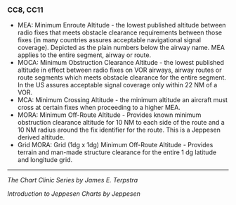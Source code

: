 ### CC8, CC11

- MEA: Minimum Enroute Altitude - the lowest published altitude between radio fixes that meets obstacle clearance requirements between those fixes (in many countries assures acceptable navigational signal coverage). Depicted as the plain numbers below the airway name. MEA applies to the entire segment, airway or route.
- MOCA: Minimum Obstruction Clearance Altitude - the lowest published altitude in effect between radio fixes on VOR airways, airway routes or route segments which meets obstacle clearance for the entire segment. In the US assures acceptable signal coverage only within 22 NM of a VOR.
- MCA: Minimum Crossing Altitude - the minimum altitude an aircraft must cross at certain fixes when proceeding to a higher MEA.
- MORA: Minimum Off-Route Altitude - Provides known minimum obstruction clearance altitude for 10 NM to each side of the route and a 10 NM radius around the fix identifier for the route. This is a Jeppesen derived altitude.
- Grid MORA: Grid (1dg x 1dg) Minimum Off-Route Altitude - Provides terrain and man-made structure clearance for the entire 1 dg latitude and longitude grid.

  

  

---

_The Chart Clinic Series by James E. Terpstra_

_Introduction to Jeppesen Charts by Jeppesen_